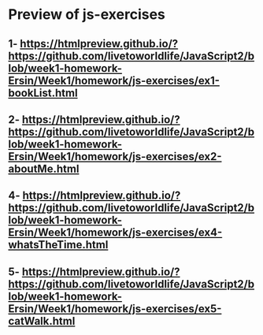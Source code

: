 # Preview of js-exercises

## 1- https://htmlpreview.github.io/?https://github.com/livetoworldlife/JavaScript2/blob/week1-homework-Ersin/Week1/homework/js-exercises/ex1-bookList.html


## 2- https://htmlpreview.github.io/?https://github.com/livetoworldlife/JavaScript2/blob/week1-homework-Ersin/Week1/homework/js-exercises/ex2-aboutMe.html


## 4- https://htmlpreview.github.io/?https://github.com/livetoworldlife/JavaScript2/blob/week1-homework-Ersin/Week1/homework/js-exercises/ex4-whatsTheTime.html


## 5- https://htmlpreview.github.io/?https://github.com/livetoworldlife/JavaScript2/blob/week1-homework-Ersin/Week1/homework/js-exercises/ex5-catWalk.html


